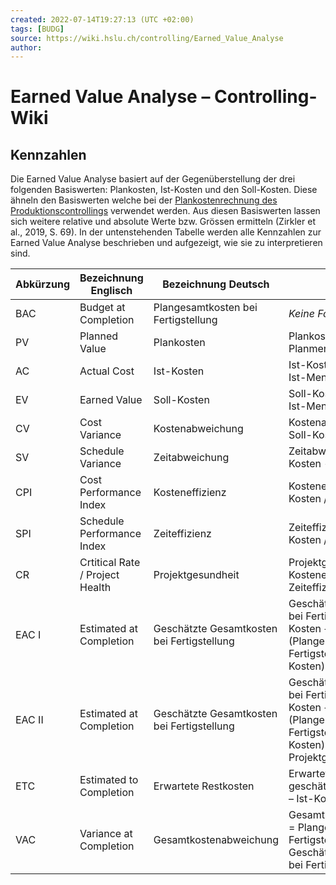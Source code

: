 ```yaml
---
created: 2022-07-14T19:27:13 (UTC +02:00)
tags: [BUDG]
source: https://wiki.hslu.ch/controlling/Earned_Value_Analyse
author: 
---
```


# Earned Value Analyse – Controlling-Wiki
## Kennzahlen

Die Earned Value Analyse basiert auf der Gegenüberstellung der drei folgenden Basiswerten: Plankosten, Ist-Kosten und den Soll-Kosten. Diese ähneln den Basiswerten welche bei der [Plankostenrechnung des Produktionscontrollings](https://wiki.hslu.ch/controlling/Produktionscontrolling#Plankostenrechnung "Produktionscontrolling") verwendet werden. Aus diesen Basiswerten lassen sich weitere relative und absolute Werte bzw. Grössen ermitteln (Zirkler et al., 2019, S. 69). In der untenstehenden Tabelle werden alle Kennzahlen zur Earned Value Analyse beschrieben und aufgezeigt, wie sie zu interpretieren sind.

| Abkürzung | Bezeichnung Englisch | Bezeichnung Deutsch | Formel |
| --- | --- | --- | --- |
| BAC | Budget at Completion | Plangesamtkosten bei Fertigstellung | _Keine Formel_ |
| PV | Planned Value | Plankosten | Plankosten = Planpreis \* Planmenge |
| AC | Actual Cost | Ist-Kosten | Ist-Kosten = Ist-Preis \* Ist-Menge |
| EV | Earned Value | Soll-Kosten | Soll-Kosten = Planpreis \* Ist-Menge |
| CV | Cost Variance | Kostenabweichung | Kostenabweichung = Soll-Kosten – Ist-Kosten |
| SV | Schedule Variance | Zeitabweichung | Zeitabweichung = Soll-Kosten - Plankosten |
| CPI | Cost Performance Index | Kosteneffizienz | Kosteneffizienz = Soll-Kosten / Ist-Kosten |
| SPI | Schedule Performance Index | Zeiteffizienz | Zeiteffizienz = Soll-Kosten / Plankosten |
| CR | Crtitical Rate / Project Health | Projektgesundheit | Projektgesundheit = Kosteneffizienz \* Zeiteffizienz |
| EAC I | Estimated at Completion | Geschätzte Gesamtkosten bei Fertigstellung | Geschätzte Gesamtkosten bei Fertigstellung = Ist-Kosten + (Plangesamtkosten bei Fertigstellung – Soll-Kosten) / Kosteneffizienz |
| EAC II | Estimated at Completion | Geschätzte Gesamtkosten bei Fertigstellung | Geschätzte Gesamtkosten bei Fertigstellung = Ist-Kosten + (Plangesamtkosten bei Fertigstellung – Soll-Kosten) / Projektgesundheit |
| ETC | Estimated to Completion | Erwartete Restkosten | Erwartete Restkosten = geschätzte Gesamtkosten – Ist-Kosten |
| VAC | Variance at Completion | Gesamtkostenabweichung | Gesamtkostenabweichung = Plangesamtkosten bei Fertigstellung – Geschätzte Gesamtkosten bei Fertigstellung |
